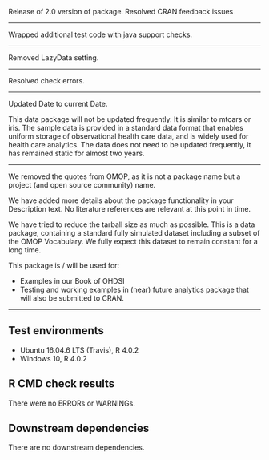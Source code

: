 Release of 2.0 version of package.
Resolved CRAN feedback issues

---

Wrapped additional test code with java support checks.

---

Removed LazyData setting.

---

Resolved check errors.

---

Updated Date to current Date.

This data package will not be updated frequently.  It is similar to mtcars or iris. The sample data is provided in a standard data format that enables uniform storage of observational health care data, and is widely used for health care analytics. The data does not need to be updated frequently, it has remained static for almost two years.

---

We removed the quotes from OMOP, as it is not a package name but a project (and open source community) name.

We have added more details about the package functionality in your Description text. No literature references are relevant at this point in time.

We have tried to reduce the tarball size as much as possible. This is a data package, containing a standard fully simulated dataset including a subset of the OMOP Vocabulary. We fully expect this dataset to remain constant for a long time. 

This package is / will be used for:
- Examples in our Book of OHDSI
- Testing and working examples in (near) future analytics package that will also be submitted to CRAN.

---

## Test environments
* Ubuntu 16.04.6 LTS (Travis), R 4.0.2
* Windows 10, R 4.0.2

## R CMD check results

There were no ERRORs or WARNINGs. 

## Downstream dependencies

There are no downstream dependencies.
